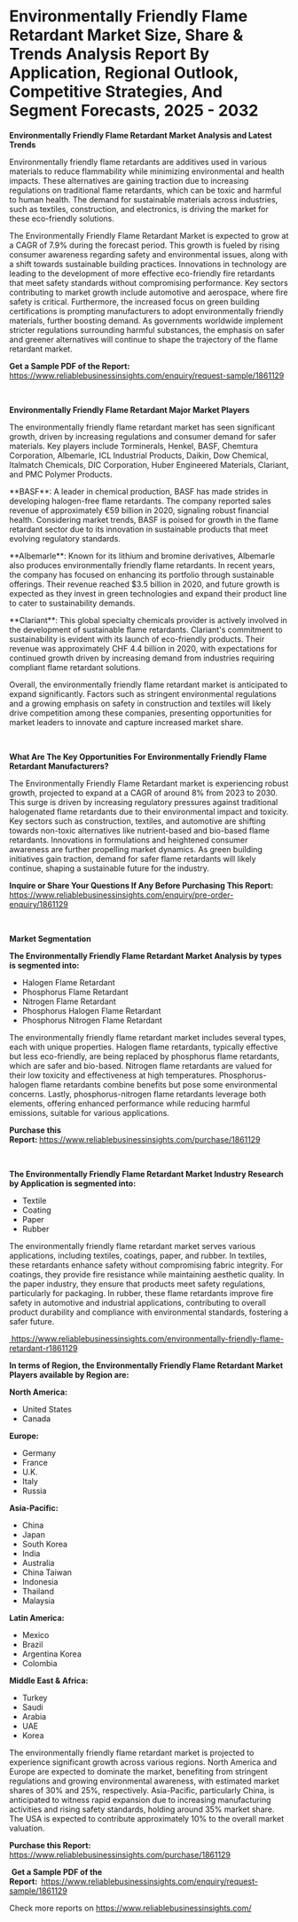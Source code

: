 <p><h1>Environmentally Friendly Flame Retardant Market Size, Share & Trends Analysis Report By Application, Regional Outlook, Competitive Strategies, And Segment Forecasts, 2025 - 2032</h1></p><p><strong>Environmentally Friendly Flame Retardant Market Analysis and Latest Trends</strong></p>
<p><p>Environmentally friendly flame retardants are additives used in various materials to reduce flammability while minimizing environmental and health impacts. These alternatives are gaining traction due to increasing regulations on traditional flame retardants, which can be toxic and harmful to human health. The demand for sustainable materials across industries, such as textiles, construction, and electronics, is driving the market for these eco-friendly solutions.</p><p>The Environmentally Friendly Flame Retardant Market is expected to grow at a CAGR of 7.9% during the forecast period. This growth is fueled by rising consumer awareness regarding safety and environmental issues, along with a shift towards sustainable building practices. Innovations in technology are leading to the development of more effective eco-friendly fire retardants that meet safety standards without compromising performance. Key sectors contributing to market growth include automotive and aerospace, where fire safety is critical. Furthermore, the increased focus on green building certifications is prompting manufacturers to adopt environmentally friendly materials, further boosting demand. As governments worldwide implement stricter regulations surrounding harmful substances, the emphasis on safer and greener alternatives will continue to shape the trajectory of the flame retardant market.</p></p>
<p><strong>Get a Sample PDF of the Report:&nbsp;</strong> <a href="https://www.reliablebusinessinsights.com/enquiry/request-sample/1861129?utm_campaign=2252&utm_medium=2&utm_source=Github&utm_content=ia&utm_term=03022025&utm_id=environmentally-friendly-flame-retardant">https://www.reliablebusinessinsights.com/enquiry/request-sample/1861129</a></p>
<p>&nbsp;</p>
<p><strong>Environmentally Friendly Flame Retardant Major Market Players</strong></p>
<p><p>The environmentally friendly flame retardant market has seen significant growth, driven by increasing regulations and consumer demand for safer materials. Key players include Torminerals, Henkel, BASF, Chemtura Corporation, Albemarle, ICL Industrial Products, Daikin, Dow Chemical, Italmatch Chemicals, DIC Corporation, Huber Engineered Materials, Clariant, and PMC Polymer Products.</p><p>**BASF**: A leader in chemical production, BASF has made strides in developing halogen-free flame retardants. The company reported sales revenue of approximately €59 billion in 2020, signaling robust financial health. Considering market trends, BASF is poised for growth in the flame retardant sector due to its innovation in sustainable products that meet evolving regulatory standards.</p><p>**Albemarle**: Known for its lithium and bromine derivatives, Albemarle also produces environmentally friendly flame retardants. In recent years, the company has focused on enhancing its portfolio through sustainable offerings. Their revenue reached $3.5 billion in 2020, and future growth is expected as they invest in green technologies and expand their product line to cater to sustainability demands.</p><p>**Clariant**: This global specialty chemicals provider is actively involved in the development of sustainable flame retardants. Clariant's commitment to sustainability is evident with its launch of eco-friendly products. Their revenue was approximately CHF 4.4 billion in 2020, with expectations for continued growth driven by increasing demand from industries requiring compliant flame retardant solutions.</p><p>Overall, the environmentally friendly flame retardant market is anticipated to expand significantly. Factors such as stringent environmental regulations and a growing emphasis on safety in construction and textiles will likely drive competition among these companies, presenting opportunities for market leaders to innovate and capture increased market share.</p></p>
<p>&nbsp;</p>
<p><strong>What Are The Key Opportunities For Environmentally Friendly Flame Retardant Manufacturers?</strong></p>
<p><p>The Environmentally Friendly Flame Retardant market is experiencing robust growth, projected to expand at a CAGR of around 8% from 2023 to 2030. This surge is driven by increasing regulatory pressures against traditional halogenated flame retardants due to their environmental impact and toxicity. Key sectors such as construction, textiles, and automotive are shifting towards non-toxic alternatives like nutrient-based and bio-based flame retardants. Innovations in formulations and heightened consumer awareness are further propelling market dynamics. As green building initiatives gain traction, demand for safer flame retardants will likely continue, shaping a sustainable future for the industry.</p></p>
<p><strong>Inquire or Share Your Questions If Any Before Purchasing This Report:</strong> <a href="https://www.reliablebusinessinsights.com/enquiry/pre-order-enquiry/1861129?utm_campaign=2252&utm_medium=2&utm_source=Github&utm_content=ia&utm_term=03022025&utm_id=environmentally-friendly-flame-retardant">https://www.reliablebusinessinsights.com/enquiry/pre-order-enquiry/1861129</a></p>
<p>&nbsp;</p>
<p><strong>Market Segmentation</strong></p>
<p><strong>The Environmentally Friendly Flame Retardant Market Analysis by types is segmented into:</strong></p>
<p><ul><li>Halogen Flame Retardant</li><li>Phosphorus Flame Retardant</li><li>Nitrogen Flame Retardant</li><li>Phosphorus Halogen Flame Retardant</li><li>Phosphorus Nitrogen Flame Retardant</li></ul></p>
<p><p>The environmentally friendly flame retardant market includes several types, each with unique properties. Halogen flame retardants, typically effective but less eco-friendly, are being replaced by phosphorus flame retardants, which are safer and bio-based. Nitrogen flame retardants are valued for their low toxicity and effectiveness at high temperatures. Phosphorus-halogen flame retardants combine benefits but pose some environmental concerns. Lastly, phosphorus-nitrogen flame retardants leverage both elements, offering enhanced performance while reducing harmful emissions, suitable for various applications.</p></p>
<p><strong>Purchase this Report:&nbsp;</strong><a href="https://www.reliablebusinessinsights.com/purchase/1861129?utm_campaign=2252&utm_medium=2&utm_source=Github&utm_content=ia&utm_term=03022025&utm_id=environmentally-friendly-flame-retardant">https://www.reliablebusinessinsights.com/purchase/1861129</a></p>
<p>&nbsp;</p>
<p><strong>The Environmentally Friendly Flame Retardant Market Industry Research by Application is segmented into:</strong></p>
<p><ul><li>Textile</li><li>Coating</li><li>Paper</li><li>Rubber</li></ul></p>
<p><p>The environmentally friendly flame retardant market serves various applications, including textiles, coatings, paper, and rubber. In textiles, these retardants enhance safety without compromising fabric integrity. For coatings, they provide fire resistance while maintaining aesthetic quality. In the paper industry, they ensure that products meet safety regulations, particularly for packaging. In rubber, these flame retardants improve fire safety in automotive and industrial applications, contributing to overall product durability and compliance with environmental standards, fostering a safer future.</p></p>
<p><a href="https://www.reliablebusinessinsights.com/environmentally-friendly-flame-retardant-r1861129?utm_campaign=2252&utm_medium=2&utm_source=Github&utm_content=ia&utm_term=03022025&utm_id=environmentally-friendly-flame-retardant">&nbsp;https://www.reliablebusinessinsights.com/environmentally-friendly-flame-retardant-r1861129</a></p>
<p><strong>In terms of Region, the Environmentally Friendly Flame Retardant Market Players available by Region are:</strong></p>
<p>
    <p> <strong> North America: </strong>
        <ul>
            <li>United States</li>
            <li>Canada</li>
        </ul>
        </p> 
    <p> <strong> Europe: </strong>
        <ul>
            <li>Germany</li>
            <li>France</li>
            <li>U.K.</li>
            <li>Italy</li>
            <li>Russia</li>
        </ul>
        </p> 
    <p> <strong> Asia-Pacific: </strong>
        <ul>
            <li>China</li>
            <li>Japan</li>
            <li>South Korea</li>
            <li>India</li>
            <li>Australia</li>
            <li>China Taiwan</li>
            <li>Indonesia</li>
            <li>Thailand</li>
            <li>Malaysia</li>
        </ul>
        </p> 
    <p> <strong> Latin America: </strong>
        <ul>
            <li>Mexico</li>
            <li>Brazil</li>
            <li>Argentina Korea</li>
            <li>Colombia</li>
        </ul>
        </p> 
    <p> <strong> Middle East & Africa: </strong>
        <ul>
            <li>Turkey</li>
            <li>Saudi</li>
            <li>Arabia</li>
            <li>UAE</li>
            <li>Korea</li>
        </ul>
    </p>
    </p>
<p><p>The environmentally friendly flame retardant market is projected to experience significant growth across various regions. North America and Europe are expected to dominate the market, benefiting from stringent regulations and growing environmental awareness, with estimated market shares of 30% and 25%, respectively. Asia-Pacific, particularly China, is anticipated to witness rapid expansion due to increasing manufacturing activities and rising safety standards, holding around 35% market share. The USA is expected to contribute approximately 10% to the overall market valuation.</p></p>
<p><strong>Purchase this Report: </strong><a href="https://www.reliablebusinessinsights.com/purchase/1861129?utm_campaign=2252&utm_medium=2&utm_source=Github&utm_content=ia&utm_term=03022025&utm_id=environmentally-friendly-flame-retardant">https://www.reliablebusinessinsights.com/purchase/1861129</a></p>
<p>&nbsp;<strong>Get a Sample PDF of the Report:&nbsp;&nbsp;</strong><a href="https://www.reliablebusinessinsights.com/enquiry/request-sample/1861129?utm_campaign=2252&utm_medium=2&utm_source=Github&utm_content=ia&utm_term=03022025&utm_id=environmentally-friendly-flame-retardant">https://www.reliablebusinessinsights.com/enquiry/request-sample/1861129</a></p>
<p><strong></strong></p>
<p>Check more reports on <a href="https://www.reliablebusinessinsights.com/?utm_campaign=2252&utm_medium=2&utm_source=Github&utm_content=ia&utm_term=03022025&utm_id=environmentally-friendly-flame-retardant">https://www.reliablebusinessinsights.com/</a></p>
